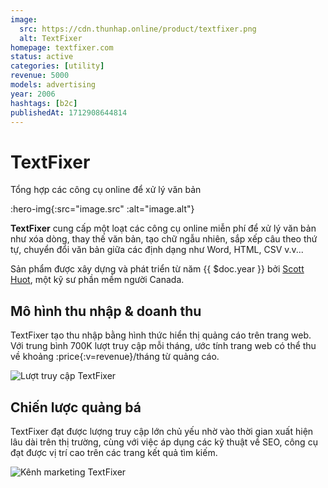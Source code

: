 ```yaml
---
image:
  src: https://cdn.thunhap.online/product/textfixer.png
  alt: TextFixer
homepage: textfixer.com
status: active
categories: [utility]
revenue: 5000
models: advertising
year: 2006
hashtags: [b2c]
publishedAt: 1712908644814
---
```


# TextFixer

Tổng hợp các công cụ online để xử lý văn bản

:hero-img{:src="image.src" :alt="image.alt"}

__TextFixer__ cung cấp một loạt các công cụ online miễn phí để xử lý văn bản như xóa dòng, thay thế văn bản, tạo chữ ngẫu nhiên, sắp xếp câu theo thứ tự, chuyển đổi văn bản giữa các định dạng như Word, HTML, CSV v.v...

Sản phẩm được xây dựng và phát triển từ năm {{ $doc.year }} bởi [Scott Huot](https://www.textfixer.com/about-the-author), một kỹ sư phần mềm người Canada.

## Mô hình thu nhập & doanh thu

TextFixer tạo thu nhập bằng hình thức hiển thị quảng cáo trên trang web. Với trung bình 700K lượt truy cập mỗi tháng, ước tính trang web có thể thu về khoảng :price{:v=revenue}/tháng từ quảng cáo.

![Lượt truy cập TextFixer](https://cdn.thunhap.online/product/textfixer+traffic.png)

## Chiến lược quảng bá

TextFixer đạt được lượng truy cập lớn chủ yếu nhờ vào thời gian xuất hiện lâu dài trên thị trường, cùng với việc áp dụng các kỹ thuật về SEO, công cụ đạt được vị trí cao trên các trang kết quả tìm kiếm.

![Kênh marketing TextFixer](https://cdn.thunhap.online/product/textfixer+channels.png)
